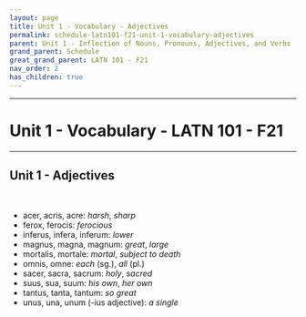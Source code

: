 ```yaml
---
layout: page
title: Unit 1 - Vocabulary - Adjectives
permalink: schedule-latn101-f21-unit-1-vocabulary-adjectives
parent: Unit 1 - Inflection of Nouns, Pronouns, Adjectives, and Verbs
grand_parent: Schedule
great_grand_parent: LATN 101 - F21
nav_order: 2
has_children: true
---
```

***

# Unit 1 - Vocabulary - LATN 101 - F21

***

## Unit 1 - Adjectives
&nbsp;
- acer, acris, acre: *harsh*, *sharp*
- ferox, ferocis: *ferocious*
- inferus, infera, inferum: *lower*
- magnus, magna, magnum: *great*, *large*
- mortalis, mortale: *mortal*, *subject to death*
- omnis, omne: *each* (sg.), *all* (pl.)
- sacer, sacra, sacrum: *holy*, *sacred*
- suus, sua, suum: *his own*, *her own*
- tantus, tanta, tantum: *so great*
- unus, una, unum (-ius adjective): *a single*
